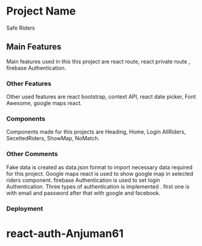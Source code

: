 # Project Name

Safe Riders

## Main Features

Main features used in this this project are react route, react private route , firebase Authentication.

### Other Features

Other used features are react bootstrap, context API, react date picker, Font Awesome, google maps react.

### Components
Components made for this projects are Heading, Home, Login AllRiders, SeceltedRiders, ShowMap, NoMatch.

### Other Comments

Fake data is created as data.json format to import necessary data required for this project. Google maps react is used to show google map in selected riders component.
firebase Authentication is used to set login Authentication. Three types of authentication is implemented . first one is with email and password after that with google and facebook.



### Deployment


# react-auth-Anjuman61
